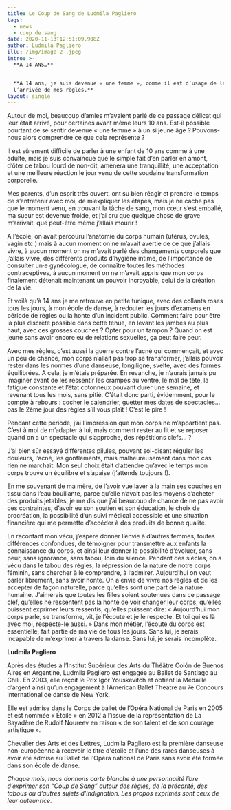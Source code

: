 ```yaml
---
title: Le Coup de Sang de Ludmila Pagliero
tags:
  - news
  - coup de sang
date: 2020-11-13T12:51:09.908Z
author: Ludmila Pagliero
illu: /img/image-2-.jpeg
intro: >-
  **A 14 ANS…**


  **A 14 ans, je suis devenue « une femme », comme il est d’usage de le dire, à
  l’arrivée de mes règles.**
layout: single
---
```

Autour de moi, beaucoup d’amies m’avaient parlé de ce passage délicat qui leur était arrivé, pour certaines avant même leurs 10 ans. Est-il possible pourtant de se sentir devenue « une femme » à un si jeune âge ? Pouvons-nous alors comprendre ce que cela représente ?

Il est sûrement difficile de parler à une enfant de 10 ans comme à une adulte, mais je suis convaincue que le simple fait d’en parler en amont, d’ôter ce tabou lourd de non-dit, amènera une tranquillité, une acceptation et une meilleure réaction le jour venu de cette soudaine transformation corporelle.

Mes parents, d’un esprit très ouvert, ont su bien réagir et prendre le temps de s’entretenir avec moi, de m’expliquer les étapes, mais je ne cache pas que le moment venu, en trouvant la tâche de sang, mon cœur s’est emballé, ma sueur est devenue froide, et j’ai cru que quelque chose de grave m’arrivait, que peut-être même j’allais mourir !

A l’école, on avait parcouru l’anatomie du corps humain (utérus, ovules, vagin etc.) mais à aucun moment on ne m’avait avertie de ce que j’allais vivre, à aucun moment on ne m’avait parlé des changements corporels que j’allais vivre, des différents produits d’hygiène intime, de l’importance de consulter un·e gynécologue, de connaître toutes les méthodes contraceptives, à aucun moment on ne m’avait appris que mon corps finalement détenait maintenant un pouvoir incroyable, celui de la création de la vie.

Et voilà qu’à 14 ans je me retrouve en petite tunique, avec des collants roses tous les jours, à mon école de danse, à redouter les jours d’examens en période de règles ou la honte d’un incident public. Comment faire pour être la plus discrète possible dans cette tenue, en levant les jambes au plus haut, avec ces grosses couches ? Opter pour un tampon ? Quand on est jeune sans avoir encore eu de relations sexuelles, ça peut faire peur.

Avec mes règles, c’est aussi la guerre contre l’acné qui commençait, et avec un peu de chance, mon corps n’allait pas trop se transformer, j’allais pouvoir rester dans les normes d’une danseuse, longiligne, svelte, avec des formes équilibrées. A cela, je m’étais préparée. En revanche, je n’aurais jamais pu imaginer avant de les ressentir les crampes au ventre, le mal de tête, la fatigue constante et l’état cotonneux pouvant durer une semaine, et revenant tous les mois, sans pitié. C’était donc parti, évidemment, pour le compte à rebours : cocher le calendrier, guetter mes dates de spectacles… pas le 2ème jour des règles s’il vous plaît ! C’est le pire !

Pendant cette période, j’ai l’impression que mon corps ne m’appartient pas. C’est à moi de m’adapter à lui, mais comment rester au lit et se reposer quand on a un spectacle qui s’approche, des répétitions clefs… ?

J’ai bien sûr essayé différentes pilules, pouvant soi-disant réguler les douleurs, l’acné, les gonflements, mais malheureusement dans mon cas rien ne marchait. Mon seul choix était d’attendre qu’avec le temps mon corps trouve un équilibre et s’apaise (j’attends toujours !).

En me souvenant de ma mère, de l’avoir vue laver à la main ses couches en tissu dans l’eau bouillante, parce qu’elle n’avait pas les moyens d’acheter des produits jetables, je me dis que j’ai beaucoup de chance de ne pas avoir ces contraintes, d’avoir eu son soutien et son éducation, le choix de procréation, la possibilité d’un suivi médical accessible et une situation financière qui me permette d’accéder à des produits de bonne qualité.

En racontant mon vécu, j’espère donner l’envie à d’autres femmes, toutes différences confondues, de témoigner pour transmettre aux enfants la connaissance du corps, et ainsi leur donner la possibilité d’évoluer, sans peur, sans ignorance, sans tabou, loin du silence. Pendant des siècles, on a vécu dans le tabou des règles, la répression de la nature de notre corps féminin, sans chercher à le comprendre, à l’admirer. Aujourd’hui on veut parler librement, sans avoir honte. On a envie de vivre nos règles et de les accepter de façon naturelle, parce qu’elles sont une part de la nature humaine. J’aimerais que toutes les filles soient soutenues dans ce passage clef, qu’elles ne ressentent pas la honte de voir changer leur corps, qu’elles puissent exprimer leurs ressentis, qu’elles puissent dire: « Aujourd’hui mon corps parle, se transforme, vit, je l’écoute et je le respecte. Et toi qui es là avec moi, respecte-le aussi. » Dans mon métier, l’écoute du corps est essentielle, fait partie de ma vie de tous les jours. Sans lui, je serais incapable de m’exprimer à travers la danse. Sans lui, je serais incomplète.

**Ludmila Pagliero**

Après des études à l’Institut Supérieur des Arts du Théâtre Colón de Buenos Aires en Argentine, Ludmila Pagliero est engagée au Ballet de Santiago au Chili. En 2003, elle reçoit le Prix Igor Youskevitch et obtient la Médaille d’argent ainsi qu’un engagement à l’American Ballet Theatre au 7e Concours international de danse de New York. 

Elle est admise dans le Corps de ballet de l’Opéra National de Paris en 2005 et est nommée « Étoile » en 2012 à l’issue de la représentation de La Bayadère de Rudolf Noureev en raison « de son talent et de son courage artistique ». 

Chevalier des Arts et des Lettres, Ludmila Pagliero est la première danseuse non-européenne à recevoir le titre d'étoile et l’une des rares danseuses à avoir été admise au Ballet de l'Opéra national de Paris sans avoir été formée dans son école de danse.

_Chaque mois, nous donnons carte blanche à une personnalité libre d’exprimer son “Coup de Sang” autour des règles, de la précarité, des tabous ou d’autres sujets d’indignation. Les propos exprimés sont ceux de leur auteur·rice._
